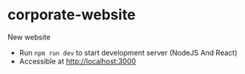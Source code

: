 # corporate-website
New website

- Run `npm run dev` to start development server (NodeJS And React)
- Accessible at [http://localhost:3000](http://localhost:3000)
